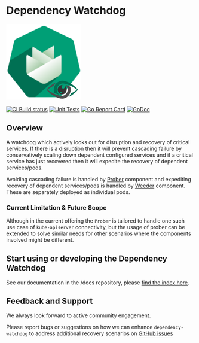 # Dependency Watchdog

<img src="logo/gardener-dwd.png" style="width:200px">

[![CI Build status](https://concourse.ci.gardener.cloud/api/v1/teams/gardener/pipelines/dependency-watchdog-master/jobs/master-head-update-job/badge)](https://concourse.ci.gardener.cloud/api/v1/teams/gardener/pipelines/dependency-watchdog-master/jobs/master-head-update-job/)
[![Unit Tests](https://testgrid.k8s.io/q/summary/gardener-dependency-watchdog/ci-dependency-watchdog-unit/tests_status?style=svg)](https://testgrid.k8s.io/q/summary/gardener-dependency-watchdog/ci-dependency-watchdog-unit/tests_status)
[![Go Report Card](https://goreportcard.com/badge/github.com/gardener/dependency-watchdog)](https://goreportcard.com/report/github.com/gardener/dependency-watchdog)
[![GoDoc](https://godoc.org/github.com/gardener/dependency-watchdog?status.svg)](https://pkg.go.dev/github.com/gardener/dependency-watchdog)

## Overview
A watchdog which actively looks out for disruption and recovery of critical services. If there is a disruption then it will prevent cascading failure by conservatively scaling down dependent configured services and if a critical service has just recovered then it will expedite the recovery of dependent services/pods.

Avoiding cascading failure is handled by [Prober](/docs/concepts/prober.md)  component and expediting recovery of dependent services/pods is handled by [Weeder](/docs/concepts/weeder.md)  component. These are separately deployed as individual pods.

### Current Limitation & Future Scope
Although in the current offering the `Prober` is tailored to handle one such use case of `kube-apiserver` connectivity, but the usage of prober can be extended to solve similar needs for other scenarios where the components involved might be different.

## Start using or developing the Dependency Watchdog

See our documentation in the /docs repository, please [find the index here](docs/README.md).

## Feedback and Support

We always look forward to active community engagement.

Please report bugs or suggestions on how we can enhance `dependency-watchdog` to address additional recovery scenarios on [GitHub issues](https://github.com/gardener/dependency-watchdog/issues)
